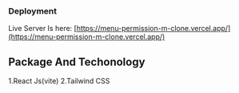 ### Deployment
Live Server Is here: [https://menu-permission-m-clone.vercel.app/](https://menu-permission-m-clone.vercel.app/)

## Package And Techonology 
1.React Js(vite)
2.Tailwind CSS